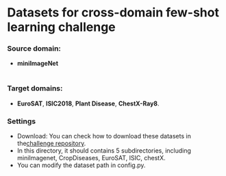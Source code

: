 # Datasets for cross-domain few-shot learning challenge

### Source domain: 

* **miniImageNet**
<br/><br/>

### Target domains: 

* **EuroSAT**, **ISIC2018**, **Plant Disease**, **ChestX-Ray8**.

### Settings

* Download: You can check how to download these datasets in the[challenge repository](https://github.com/IBM/cdfsl-benchmark).
* In this directory, it should contains 5 subdirectories, including miniImagenet, CropDiseases, EuroSAT, ISIC, chestX.
* You can modify the dataset path in config.py.
 




